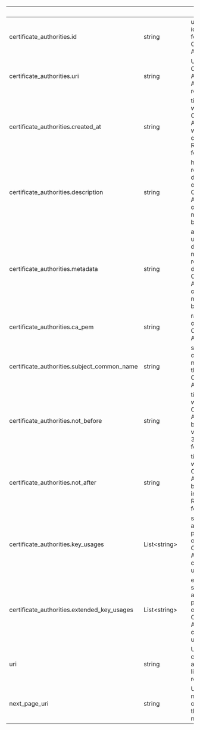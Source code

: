 
|&nbsp;|&nbsp;|&nbsp;|&nbsp;|
|---|---|---|---|
| certificate_authorities.id | string | | unique identifier for this Certificate Authority |
| certificate_authorities.uri | string | | URI of the Certificate Authority API resource |
| certificate_authorities.created_at | string | | timestamp when the Certificate Authority was created, RFC 3339 format |
| certificate_authorities.description | string | | human-readable description of this Certificate Authority. optional, max 255 bytes. |
| certificate_authorities.metadata | string | | arbitrary user-defined machine-readable data of this Certificate Authority. optional, max 4096 bytes. |
| certificate_authorities.ca_pem | string | | raw PEM of the Certificate Authority |
| certificate_authorities.subject_common_name | string | | subject common name of the Certificate Authority |
| certificate_authorities.not_before | string | | timestamp when this Certificate Authority becomes valid, RFC 3339 format |
| certificate_authorities.not_after | string | | timestamp when this Certificate Authority becomes invalid, RFC 3339 format |
| certificate_authorities.key_usages | List&lt;string&gt; | | set of actions the private key of this Certificate Authority can be used for |
| certificate_authorities.extended_key_usages | List&lt;string&gt; | | extended set of actions the private key of this Certificate Authority can be used for |
| uri | string | | URI of the certificates authorities list API resource |
| next_page_uri | string | | URI of the next page, or null if there is no next page |